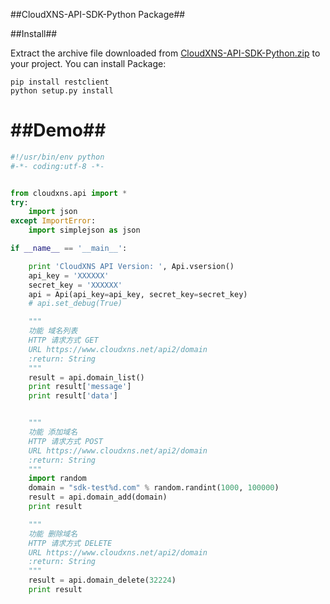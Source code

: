 ##CloudXNS-API-SDK-Python Package##


##Install##

Extract the archive file downloaded from [CloudXNS-API-SDK-Python.zip](https://github.com//CloudXNS/CloudXNS-API-SDK-Python/archive/master.zip) to your project.
You can install Package:
```shell
pip install restclient
python setup.py install
```

##Demo##
==================================================
```python
#!/usr/bin/env python
#-*- coding:utf-8 -*-


from cloudxns.api import *
try:
    import json
except ImportError:
    import simplejson as json

if __name__ == '__main__':

    print 'CloudXNS API Version: ', Api.vsersion()
    api_key = 'XXXXXX'
    secret_key = 'XXXXXX'
    api = Api(api_key=api_key, secret_key=secret_key)
    # api.set_debug(True)

    """
    功能 域名列表
    HTTP 请求方式 GET
    URL https://www.cloudxns.net/api2/domain
    :return: String
    """
    result = api.domain_list()
    print result['message']
    print result['data']


    """
    功能 添加域名
    HTTP 请求方式 POST
    URL https://www.cloudxns.net/api2/domain
    :return: String
    """
    import random
    domain = "sdk-test%d.com" % random.randint(1000, 100000)
    result = api.domain_add(domain)
    print result

    """
    功能 删除域名
    HTTP 请求方式 DELETE
    URL https://www.cloudxns.net/api2/domain
    :return: String
    """
    result = api.domain_delete(32224)
    print result
```

